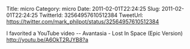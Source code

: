Title: micro
Category: micro
Date: 2011-02-01T22:24:25
Slug: 2011-02-01T22:24:25
TwitterId: 32564957610512384
TweetUrl: https://twitter.com/mark_philpot/status/32564957610512384

I favorited a YouTube video -- Avantasia - Lost In Space (Epic Version) http://youtu.be/A6OkT2RJYB8?a